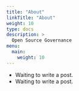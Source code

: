 ```yaml
---
title: "About"
linkTitle: "About"
weight: 10
type: docs
description: >
  Open Source Governance
menu:
  main:
    weight: 10
---
```


* Waiting to write a post.
* Waiting to write a post.